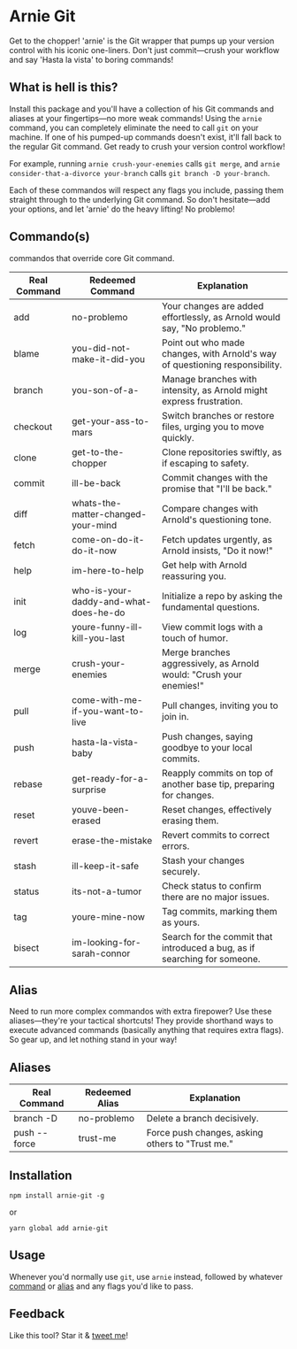 # Arnie Git

Get to the chopper! 'arnie' is the Git wrapper that pumps up your version control with his iconic one-liners. Don't just commit—crush your workflow and say 'Hasta la vista' to boring commands!

## What is hell is this?

Install this package and you'll have a collection of his Git commands and aliases at your fingertips—no more weak commands! Using the `arnie` command, you can completely eliminate the need to call `git` on your machine. If one of his pumped-up commands doesn't exist, it'll fall back to the regular Git command. Get ready to crush your version control workflow!

For example, running `arnie crush-your-enemies` calls `git merge`, and `arnie consider-that-a-divorce your-branch` calls `git branch -D your-branch`.

Each of these commandos will respect any flags you include, passing them straight through to the underlying Git command. So don't hesitate—add your options, and let 'arnie' do the heavy lifting! No problemo!

## Commando(s)

commandos that override core Git command.

| Real Command | Redeemed Command                      | Explanation                                                                  |
| ------------ | ------------------------------------- | ---------------------------------------------------------------------------- |
| add          | no-problemo                           | Your changes are added effortlessly, as Arnold would say, "No problemo."     |
| blame        | you-did-not-make-it-did-you           | Point out who made changes, with Arnold's way of questioning responsibility. |
| branch       | you-son-of-a-                         | Manage branches with intensity, as Arnold might express frustration.         |
| checkout     | get-your-ass-to-mars                  | Switch branches or restore files, urging you to move quickly.                |
| clone        | get-to-the-chopper                    | Clone repositories swiftly, as if escaping to safety.                        |
| commit       | ill-be-back                           | Commit changes with the promise that "I'll be back."                         |
| diff         | whats-the-matter-changed-your-mind    | Compare changes with Arnold's questioning tone.                              |
| fetch        | come-on-do-it-do-it-now               | Fetch updates urgently, as Arnold insists, "Do it now!"                      |
| help         | im-here-to-help                       | Get help with Arnold reassuring you.                                         |
| init         | who-is-your-daddy-and-what-does-he-do | Initialize a repo by asking the fundamental questions.                       |
| log          | youre-funny-ill-kill-you-last         | View commit logs with a touch of humor.                                      |
| merge        | crush-your-enemies                    | Merge branches aggressively, as Arnold would: "Crush your enemies!"          |
| pull         | come-with-me-if-you-want-to-live      | Pull changes, inviting you to join in.                                       |
| push         | hasta-la-vista-baby                   | Push changes, saying goodbye to your local commits.                          |
| rebase       | get-ready-for-a-surprise              | Reapply commits on top of another base tip, preparing for changes.           |
| reset        | youve-been-erased                     | Reset changes, effectively erasing them.                                     |
| revert       | erase-the-mistake                     | Revert commits to correct errors.                                            |
| stash        | ill-keep-it-safe                      | Stash your changes securely.                                                 |
| status       | its-not-a-tumor                       | Check status to confirm there are no major issues.                           |
| tag          | youre-mine-now                        | Tag commits, marking them as yours.                                          |
| bisect       | im-looking-for-sarah-connor           | Search for the commit that introduced a bug, as if searching for someone.    |

## Alias

Need to run more complex commandos with extra firepower? Use these aliases—they're your tactical shortcuts! They provide shorthand ways to execute advanced commands (basically anything that requires extra flags). So gear up, and let nothing stand in your way!

## Aliases

| Real Command | Redeemed Alias | Explanation                                      |
| ------------ | -------------- | ------------------------------------------------ |
| branch -D    | no-problemo    | Delete a branch decisively.                      |
| push --force | trust-me       | Force push changes, asking others to "Trust me." |

## Installation

`npm install arnie-git -g`

or

`yarn global add arnie-git`

## Usage

Whenever you'd normally use `git`, use `arnie` instead, followed by whatever [command](#commando) or [alias](#aliases) and any flags you'd like to pass.

## Feedback

Like this tool? Star it & [tweet me](https://www.X.com/marceltannich)!

